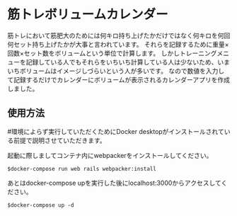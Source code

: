 # 筋トレボリュームカレンダー

筋トレにおいて筋肥大のためには何キロ持ち上げたかだけではなく何キロを何回何セット持ち上げたかが大事と言われています。
それらを記録するために重量×回数×セット数をボリュームという単位で計算します。
しかしトレーニングメニューを記録している人でもそれらをいちいち計算している人は少ないため、いまいちボリュームはイメージしづらいという人が多いです。
なので数値を入力して記録するだけでカレンダーにボリュームが表示されるカレンダーアプリを作成しました。

## 使用方法

 \#環境によらず実行していただくためにDocker desktopがインストールされている前提で説明させていただきます。
 
起動に際しましてコンテナ内にwebpackerをインストールしてください。
 ```terminal
$docker-compose run web rails webpacker:install
```

あとはdocker-compose upを実行した後にlocalhost:3000からアクセスしてください。

 ```terminal
$docker-compose up -d
```


